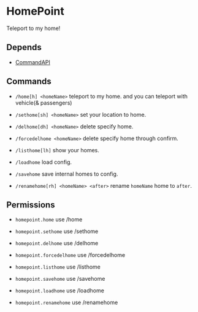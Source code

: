 # HomePoint
Teleport to my home!

## Depends
* [CommandAPI](https://www.spigotmc.org/resources/api-commandapi-1-13-1-19-2.62353/)

## Commands

* `/home[h] <homeName>`
teleport to my home. and you can teleport with vehicle(& passengers)

* `/sethome[sh] <homeName>`
set your location to home.

* `/delhome[dh] <homeName>`
delete specify home.

* `/forcedelhome <homeName>`
delete specify home through confirm.

* `/listhome[lh]`
show your homes.

* `/loadhome`
load config.

* `/savehome`
save internal homes to config.

* `/renamehome[rh] <homeName> <after>`
rename `homeName` home to `after`.

## Permissions

* `homepoint.home`
use /home

* `homepoint.sethome`
use /sethome

* `homepoint.delhome`
use /delhome

* `homepoint.forcedelhome`
use /forcedelhome

* `homepoint.listhome`
use /listhome

* `homepoint.savehome`
use /savehome

* `homepoint.loadhome`
use /loadhome

* `homepoint.renamehome`
use /renamehome
